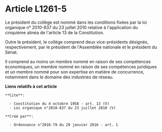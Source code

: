 # Article L1261-5

Le président du collège est nommé dans les conditions fixées par la loi organique n° 2010-837 du 23 juillet 2010 relative à
l'application du cinquième alinéa de l'article 13 de la Constitution. 

Outre le président, le collège comprend deux vice-présidents désignés, respectivement, par le président de l'Assemblée
nationale et le président du Sénat. 

Il comprend au moins un membre nommé en raison de ses compétences économiques, un membre nommé en raison de ses compétences
juridiques et un membre nommé pour son expertise en matière de concurrence, notamment dans le domaine des industries de
réseau.

**Liens relatifs à cet article**

	**Cite**:

	  - Constitution du 4 octobre 1958 - art. 13 (V)
	  - Loi organique n°2010-837 du 23 juillet 2010 (V)

	**Créé par**:

	  - Ordonnance n°2016-79 du 29 janvier 2016 - art. 1
